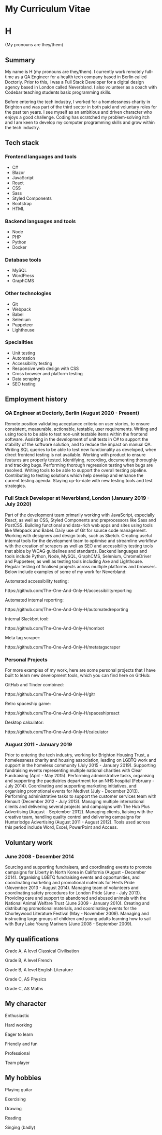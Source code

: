 # My Curriculum Vitae

<h1>H</h1>
<p>(My pronouns are they/them)</p>

<h2>Summary</h2>
<p>My name is H (my pronouns are they/them). I currently work remotely full-time as a QA Engineer for a health tech company based in Berlin called Doctorly. Prior to this, I was a Full Stack Developer for a digital design agency based in London called Neverbland. I also volunteer as a coach with Codebar teaching students basic programming skills. 

Before entering the tech industry, I worked for a homelessness charity in Brighton and was part of the third sector in both paid and voluntary roles for the past ten years. I see myself as an ambitious and driven character who enjoys a good challenge. Coding has scratched my problem-solving itch and I am keen to develop my computer programming skills and grow within the tech industry.</p>

<h2>Tech stack</h2>
<h3>Frontend languages and tools</h3>
<ul>
  <li>C#</li>
  <li>Blazor</li>
  <li>JavaScript</li>
  <li>React</li>
  <li>CSS</li>
  <li>Sass</li>
  <li>Styled Components</li>
  <li>Bootstrap</li>
  <li>HTML</li>
</ul>

<h3>Backend languages and tools</h3>
<ul>
  <li>Node</li>
  <li>PHP</li>
  <li>Python</li>
  <li>Docker</li>
</ul>

<h3>Database tools</h3>
<ul>
  <li>MySQL</li>
  <li>WordPress</li>
  <li>GraphCMS</li>
</ul>

<h3>Other technologies</h3>
<ul>
  <li>Git</li>
  <li>Webpack</li>
  <li>Babel</li>
  <li>Selenium</li>
  <li>Puppeteer</li>
  <li>Lighthouse</li>
</ul>

<h3>Specialities</h3>
<ul>
  <li>Unit testing</li>
  <li>Automation</li>
  <li>Accessibility testing</li>
  <li>Responsive web design with CSS</li>
  <li>Cross browser and platform testing</li>
  <li>Data scraping</li>
  <li>SEO testing</li>
</ul>

<h2>Employment history</h2>	
<h3>QA Engineer at Doctorly, Berlin (August 2020 - Present)</h3>
<p>Remote position validating acceptance criteria on user stories, to ensure consistent, measurable, actionable, testable, user requirements. Writing and using tools to be able to test non-unit testable items within the frontend software. Assisting in the development of unit tests in C# to support the stability of the software solution, and to reduce the impact on manual QA. Writing SQL queries to be able to test new functionality as developed, when direct frontend testing is not available. Working with product to ensure features are properly tested. Identifying, recording, documenting thoroughly and tracking bugs. Performing thorough regression testing when bugs are resolved. Writing tools to be able to support the overall testing pipeline. Contributing to testing solutions which help develop and enhance the current testing agenda. Staying up-to-date with new testing tools and test strategies.</p>

<h3>Full Stack Developer at Neverbland, London (January 2019 - July 2020)</h3>
<p>Part of the development team primarily working with JavaScript, especially React, as well as CSS, Styled Components and  preprocessors like Sass and PostCSS. Building functional and data-rich web apps and sites using tools like Webpack and Babel. Daily use of Git for source code management. Working with designers and design tools, such as Sketch. Creating useful internal tools for the development team to optimise and streamline workflow with the creation of scrapers as well as SEO and accessibility testing tools that abide by WCAG guidelines and standards. Backend languages and tools include Python, Node, MySQL, GraphCMS, Selenium, ChromeDriver and Puppeteer, as well as testing tools including Axe and Lighthouse. Regular testing of finalised projects across multiple platforms and browsers. Below include examples of some of my work for Neverbland:</p>

<p>Automated accessibility testing:</p>
<p>https://github.com/The-One-And-Only-H/accessibilityreporting</p>
<p>Automated internal reporting:</p>
<p>https://github.com/The-One-And-Only-H/automatedreporting</p>
<p>Internal Slackbot tool:</p>
<p>https://github.com/The-One-And-Only-H/nombot</p>
<p>Meta tag scraper:</p>
<p>https://github.com/The-One-And-Only-H/metatagscraper</p>

<h3>Personal Projects</h3>
<p>For more examples of my work, here are some personal projects that I have built to learn new development tools, which you can find here on GitHub:</p>

<p>GitHub and Tinder combined:</p>
<p>https://github.com/The-One-And-Only-H/gitr</p>
<p>Retro spaceship game:</p>
<p>https://github.com/The-One-And-Only-H/spaceshipreact</p>
<p>Desktop calculator:</p>
<p>https://github.com/The-One-And-Only-H/calculator</p>

<h3>August 2011 - January 2019</h3>
<p>Prior to entering the tech industry, working for Brighton Housing Trust, a homelessness charity and housing association, leading on LGBTQ work and support in the homeless community (July 2015 - January 2019). Supporting fundraising events representing multiple national charities with Clear Fundraising (April - May 2015). Performing administrative tasks, organising and supporting the paediatrics department for an NHS hospital (February - July 2014). Coordinating and supporting marketing initiatives, and organising promotional events for Medivet (July - December 2013). Performing administrative tasks to support the customer services team with Renault (December 2012 - July 2013). Managing multiple international clients and delivering several projects and campaigns with The Hub Plus Advertising (August - September 2012). Managing clients, liaising with the creative team, handling quality control and delivering campaigns for Hunterlodge Advertising (August 2011 - August 2012). Tools used across this period include Word, Excel, PowerPoint and Access.</p>

<h2>Voluntary work</h2>
<h3>June 2008 - December 2014</h3>
<p>Sourcing and supporting fundraisers, and coordinating events to promote campaigns for Liberty in North Korea in California (August - December 2014). Organising LGBTQ fundraising events and opportunities, and coordinating marketing and promotional materials for Herts Pride (November 2013 - August 2014). Managing team of volunteers and coordinating safety procedures for London Pride (June - July 2013). Providing care and support to abandoned and abused animals with the National Animal Welfare Trust (June 2009 - January 2010). Creating and distributing promotional materials, and coordinating events for the Chorleywood Literature Festival (May - November 2009). Managing and instructing large groups of children and young adults learning how to sail with Bury Lake Young Mariners (June 2008 - September 2009).</p>

<h2>My qualifications</h2>
<p>Grade A, A level Classical Civilisation</p>
<p>Grade B, A level French</p>
<p>Grade B, A level English Literature</p>
<p>Grade C, AS Physics</p>
<p>Grade C, AS Maths</p>

<h2>My character</h2>
<p>Enthusiastic</p>
<p>Hard working</p>
<p>Eager to learn</p>
<p>Friendly and fun</p>
<p>Professional</p>
<p>Team player</p>

<h2>My hobbies</h2>
<p>Playing guitar</p>
<p>Exercising</p>
<p>Drawing</p>
<p>Reading</p>
<p>Singing (badly)</p> 

